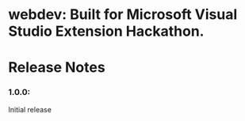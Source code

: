 # webdev: Built for Microsoft Visual Studio Extension Hackathon.

# Release Notes

### 1.0.0:
Initial release 
